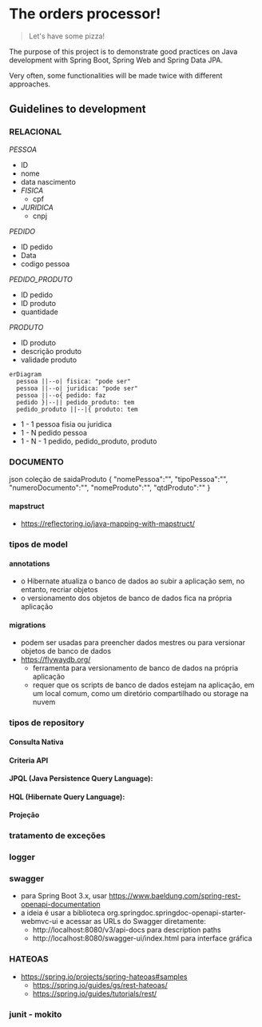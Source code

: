 # The orders processor!
>Let's have some pizza!

The purpose of this project is to demonstrate good practices on Java development with Spring Boot, Spring Web and Spring Data JPA.

Very often, some functionalities will be made twice with different approaches.

## Guidelines to development

### RELACIONAL 
*PESSOA*
- ID
- nome
- data nascimento
- *FISICA* 
  - cpf
- *JURIDICA*
  - cnpj

*PEDIDO*
- ID pedido
- Data
- codigo pessoa

*PEDIDO_PRODUTO*
- ID pedido
- ID produto
- quantidade

*PRODUTO*
- ID produto
- descrição produto
- validade produto

```mermaid
erDiagram
  pessoa ||--o| fisica: "pode ser"
  pessoa ||--o| juridica: "pode ser" 
  pessoa ||--o{ pedido: faz
  pedido }|--|| pedido_produto: tem
  pedido_produto ||--|{ produto: tem
```
- 1 - 1 pessoa fisia ou juridica
- 1 - N pedido pessoa
- 1 - N - 1 pedido, pedido_produto, produto

### DOCUMENTO
json coleção de saidaProduto
{
  "nomePessoa":"",
  "tipoPessoa":"",
  "numeroDocumento":"",
  "nomeProduto":"",
  "qtdProduto":""
}
#### mapstruct
- https://reflectoring.io/java-mapping-with-mapstruct/

### tipos de model
#### annotations
- o Hibernate atualiza o banco de dados ao subir a aplicação sem, no entanto, recriar objetos
- o versionamento dos objetos de banco de dados fica na própria aplicação
#### migrations
- podem ser usadas para preencher dados mestres ou para versionar objetos de banco de dados
- https://flywaydb.org/
  - ferramenta para versionamento de banco de dados na própria aplicação
  - requer que os scripts de banco de dados estejam na aplicação, em um local comum, como um diretório compartilhado ou storage na nuvem
### tipos de repository
#### Consulta Nativa
#### Criteria API
#### JPQL (Java Persistence Query Language):
#### HQL (Hibernate Query Language):
#### Projeção
### tratamento de exceções
### logger
### swagger
- para Spring Boot 3.x, usar https://www.baeldung.com/spring-rest-openapi-documentation
- a ideia é usar a biblioteca org.springdoc.springdoc-openapi-starter-webmvc-ui e acessar as URLs do Swagger diretamente:
  - http://localhost:8080/v3/api-docs para description paths
  - http://localhost:8080/swagger-ui/index.html para interface gráfica
### HATEOAS
- https://spring.io/projects/spring-hateoas#samples
  - https://spring.io/guides/gs/rest-hateoas/
  - https://spring.io/guides/tutorials/rest/
### junit - mokito